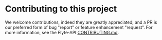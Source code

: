 # Contributing to this project

We welcome contributions, indeed they are greatly appreciated, and a PR is our
preferred form of bug "report" or feature enhancement "request". For more
information, see the Flyte-API [CONTRIBUTING.md](https://github.com/HotelsDotCom/flyte).
